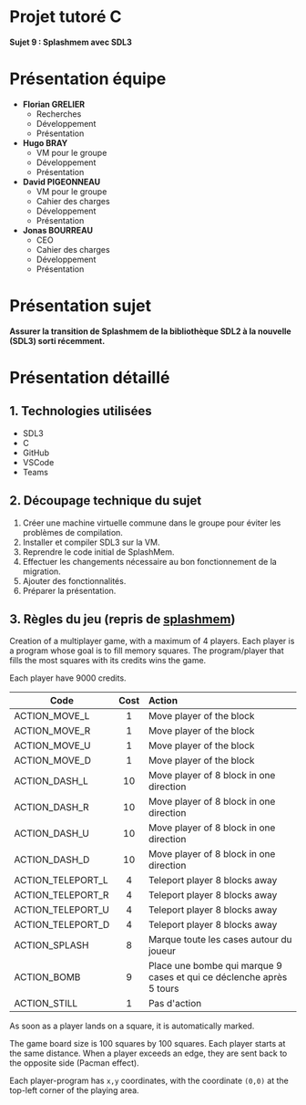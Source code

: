 # Projet tutoré C
**Sujet 9 : Splashmem avec SDL3**

# Présentation équipe
* **Florian GRELIER**
    * Recherches
    * Développement
    * Présentation
* **Hugo BRAY**
    * VM pour le groupe
    * Développement
    * Présentation
* **David PIGEONNEAU**
    * VM pour le groupe
    * Cahier des charges
    * Développement
    * Présentation
* **Jonas BOURREAU**
    * CEO
    * Cahier des charges
    * Développement
    * Présentation
# Présentation sujet
**Assurer la transition de Splashmem de la bibliothèque SDL2 à la nouvelle (SDL3) sorti récemment.**  

# **Présentation détaillé**

## 1. Technologies utilisées
* SDL3
* C
* GitHub
* VSCode
* Teams

## 2. Découpage technique du sujet 
1. Créer une machine virtuelle commune dans le groupe pour éviter les problèmes de compilation.
2. Installer et compiler SDL3 sur la VM.
3. Reprendre le code initial de SplashMem.
4. Effectuer les changements nécessaire au bon fonctionnement de la migration.
5. Ajouter des fonctionnalités.
6. Préparer la présentation.

## 3. Règles du jeu (repris de [splashmem](https://github.com/chaminaud/splashmem/blob/main/README.md))

Creation of a multiplayer game, with a maximum of 4 players. Each player is a program whose goal is to fill memory squares. The program/player that fills the most squares with its credits wins the game.

Each player have 9000 credits.

| Code | Cost | Action|
|------|:----:|:------|
|ACTION_MOVE_L| 1 | Move player of the block |
|ACTION_MOVE_R| 1 | Move player of the block |
|ACTION_MOVE_U| 1 | Move player of the block |
|ACTION_MOVE_D| 1 | Move player of the block |
|ACTION_DASH_L | 10 | Move player of 8 block in one direction |
|ACTION_DASH_R | 10 | Move player of 8 block in one direction |
|ACTION_DASH_U | 10 | Move player of 8 block in one direction |
|ACTION_DASH_D | 10 | Move player of 8 block in one direction |
|ACTION_TELEPORT_L | 4 | Teleport player 8 blocks away |
|ACTION_TELEPORT_R | 4 | Teleport player 8 blocks away|
|ACTION_TELEPORT_U | 4 | Teleport player 8 blocks away|
|ACTION_TELEPORT_D | 4 | Teleport player 8 blocks away|
|ACTION_SPLASH |8 | Marque toute les cases autour du joueur |
|ACTION_BOMB |9 | Place une bombe qui marque 9 cases et qui ce déclenche après 5 tours |
|ACTION_STILL |1 | Pas d'action |


As soon as a player lands on a square, it is automatically marked.

The game board size is 100 squares by 100 squares.
Each player starts at the same distance.
When a player exceeds an edge, they are sent back to the opposite side (Pacman effect).

Each player-program has ```x,y``` coordinates, with the coordinate ```(0,0)``` at the top-left corner of the playing area.

